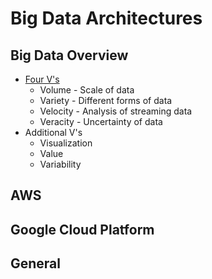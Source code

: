 # Big Data Architectures

## Big Data Overview
- [Four V's](http://www.ibmbigdatahub.com/infographic/four-vs-big-data)
    + Volume - Scale of data
    + Variety - Different forms of data
    + Velocity - Analysis of streaming data
    + Veracity - Uncertainty of data
- Additional V's
    + Visualization
    + Value
    + Variability

## AWS


## Google Cloud Platform


## General